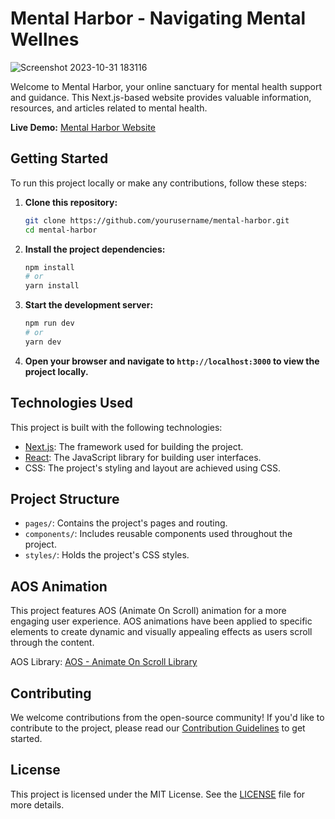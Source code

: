 # Mental Harbor - Navigating Mental Wellnes

![Screenshot 2023-10-31 183116](https://github.com/hanishtharwani123/MentalHarbor/assets/104623869/d7d682f8-6942-40de-9437-b51ac2ebd88b)


Welcome to Mental Harbor, your online sanctuary for mental health support and guidance. This Next.js-based website provides valuable information, resources, and articles related to mental health.

**Live Demo:** [Mental Harbor Website](https://mental-harbor.vercel.app/)

## Getting Started

To run this project locally or make any contributions, follow these steps:

1. **Clone this repository:**

   ```bash
   git clone https://github.com/yourusername/mental-harbor.git
   cd mental-harbor
   ```

2. **Install the project dependencies:**

   ```bash
   npm install
   # or
   yarn install
   ```

3. **Start the development server:**

   ```bash
   npm run dev
   # or
   yarn dev
   ```

4. **Open your browser and navigate to `http://localhost:3000` to view the project locally.**


## Technologies Used

This project is built with the following technologies:

- [Next.js](https://nextjs.org/): The framework used for building the project.
- [React](https://reactjs.org/): The JavaScript library for building user interfaces.
- CSS: The project's styling and layout are achieved using CSS.

## Project Structure

- `pages/`: Contains the project's pages and routing.
- `components/`: Includes reusable components used throughout the project.
- `styles/`: Holds the project's CSS styles.

## AOS Animation

This project features AOS (Animate On Scroll) animation for a more engaging user experience. AOS animations have been applied to specific elements to create dynamic and visually appealing effects as users scroll through the content.

AOS Library: [AOS - Animate On Scroll Library](https://github.com/michalsnik/aos)

## Contributing

We welcome contributions from the open-source community! If you'd like to contribute to the project, please read our [Contribution Guidelines](CONTRIBUTING.md) to get started.

## License

This project is licensed under the MIT License. See the [LICENSE](LICENSE) file for more details.
```
